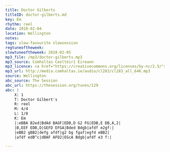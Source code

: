 ```yaml
---
title: Doctor Gilberts
titleID: doctor-gilberts.md
key: Em
rhythm: reel
date: 2018-02-04
location: Wellington
notes:
tags: slow-favourite slowsession
regtuneoftheweek:
slowtuneoftheweek: 2018-02-05
mp3_file: /mp3/doctor-gilberts.mp3
mp3_source: Comhaltas Ceoltóirí Éireann
mp3_licence: <a href="https://creativecommons.org/licenses/by-nc/2.5/">CC-BY-NC-2.5</a>
mp3_url: http://media.comhaltas.ie/audio/cl283/cl283_all_64K.mp3
source: Wellington
abc_source: The Session
abc_url: https://thesession.org/tunes/129
abc: |
    X: 1
    T: Doctor Gilbert's
    R: reel
    M: 4/4
    L: 1/8
    K: Em
    |:eBBA B2ed|BdAd BAGF|EDB,D G2 FG|EDB,E DB,A,2|
    |B,EEF EDB,D|GEFD EFGA|Bded Bdgb|afdf e2gf:|
    |eBB2 gBB2|defg afdf|g2 bg fgaf|egfd eBB2|
    |afdf edB^c|dBAF AFD2|EGcA Bdgb|afdf e3 f:|

---
```

